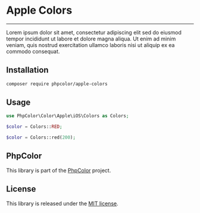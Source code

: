 # Apple Colors

---

Lorem ipsum dolor sit amet, consectetur adipiscing elit sed do eiusmod tempor incididunt ut labore et dolore magna
aliqua. Ut enim ad minim veniam, quis nostrud exercitation ullamco laboris nisi ut aliquip ex ea commodo consequat.

## Installation

```bash
composer require phpcolor/apple-colors
```

## Usage

```php
use PhpColor\Color\Apple\iOS\Colors as Colors;

$color = Colors::RED;

$color = Colors::red(200);

```


## PhpColor 

This library is part of the [PhpColor](https://phpcolor.dev) project.


## License

This library is released under the [MIT license](LICENSE).
